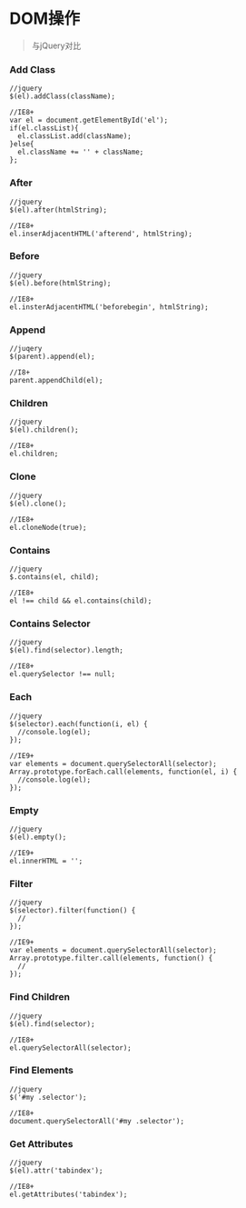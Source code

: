 # DOM操作
> 与jQuery对比

### Add Class
```
//jquery
$(el).addClass(className);

//IE8+
var el = document.getElementById('el');
if(el.classList){
  el.classList.add(className);
}else{
  el.className += '' + className;
};
```
### After
```
//jquery
$(el).after(htmlString);

//IE8+
el.inserAdjacentHTML('afterend', htmlString);
```

### Before
```
//jquery
$(el).before(htmlString);

//IE8+
el.insterAdjacentHTML('beforebegin', htmlString);
```

### Append
```
//juqery
$(parent).append(el);

//I8+
parent.appendChild(el);
```

### Children
```
//jquery
$(el).children();

//IE8+
el.children;
```

### Clone
```
//jquery
$(el).clone();

//IE8+
el.cloneNode(true);
```

### Contains
```
//jquery
$.contains(el, child);

//IE8+
el !== child && el.contains(child);
```


### Contains Selector
```
//jquery
$(el).find(selector).length;

//IE8+
el.querySelector !== null;
```

### Each
```
//jquery
$(selector).each(function(i, el) {
  //console.log(el);
});

//IE9+
var elements = document.querySelectorAll(selector);
Array.prototype.forEach.call(elements, function(el, i) {
  //console.log(el);
});
```

### Empty
```
//jquery
$(el).empty();

//IE9+
el.innerHTML = '';
```

### Filter
```
//jquery
$(selector).filter(function() {
  //
});

//IE9+
var elements = document.querySelectorAll(selector);
Array.prototype.filter.call(elements, function() {
  //
});
```

### Find Children
```
//jquery
$(el).find(selector);

//IE8+
el.querySelectorAll(selector);
```

### Find Elements
```
//jquery
$('#my .selector');

//IE8+
document.querySelectorAll('#my .selector');
```

### Get Attributes
```
//jquery
$(el).attr('tabindex');

//IE8+
el.getAttributes('tabindex');
```
